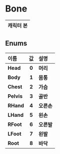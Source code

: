 # **Bone**

| **캐릭터 본** |
| :--- |
## **Enums**

| **이름**| **값** | **설명** |
| :--- | :---: | :--- |
| **Head** | **0** | **머리** |
| **Body** | **1** | **몸통** |
| **Chest** | **2** | **가슴** |
| **Pelvis** | **3** | **골반** |
| **RHand** | **4** | **오른손** |
| **LHand** | **5** | **왼손** |
| **RFoot** | **6** | **오른발** |
| **LFoot** | **7** | **왼발** |
| **Root** | **8** | **바닥** |
